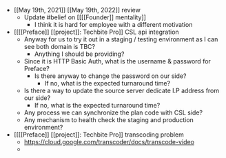 - [[May 19th, 2021]] [[May 19th, 2022]] review
    - Update #belief on [[[[Founder]] mentality]]
        - I think it is hard for employee with a different motivation
- [[[[Preface]] [[project]]: Techbite Pro]] CSL api integration
    - Anyway for us to try it out in a staging / testing environment as I can see both domain is TBC?
        - Anything I should be providing?
    - Since it is HTTP Basic Auth, what is the username & password for Preface?
        - Is there anyway to change the password on our side?
            - If no, what is the expected turnaround time?
    - Is there a way to update the source server dedicate I.P address from our side?
        - If no, what is the expected turnaround time?
    - Any process we can synchronize the plan code with CSL side?
    - Any mechanism to health check the staging and production environment?
- [[[[Preface]] [[project]]: Techbite Pro]] transcoding problem
    - https://cloud.google.com/transcoder/docs/transcode-video
    - 

